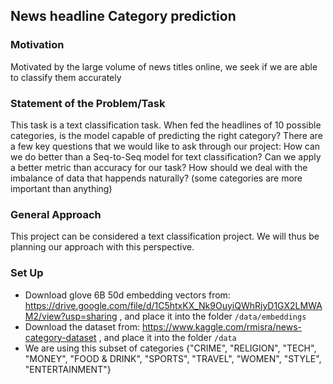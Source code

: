 ## News headline Category prediction

### Motivation
Motivated by the large volume of news titles online, we seek if we are able to classify them accurately

### Statement of the Problem/Task
This task is a text classification task. When fed the headlines of 10 possible categories, is the model capable of predicting the right category?
There are a few key questions that we would like to ask through our project:
How can we do better than a Seq-to-Seq model for text classification?
Can we apply a better metric than accuracy for our task?
How should we deal with the imbalance of data that happends naturally? (some categories are more important than anything)

### General Approach
This project can be considered a text classification project. We will thus be planning our approach with this perspective.

### Set Up
+ Download glove 6B 50d embedding vectors from: https://drive.google.com/file/d/1C5htxKX_Nk9OuyiQWhRjyD1GX2LMWAM2/view?usp=sharing , and place it into the folder `/data/embeddings`
+ Download the dataset from: https://www.kaggle.com/rmisra/news-category-dataset , and place it into the folder `/data`
+ We are using this subset of categories {"CRIME", "RELIGION", "TECH", "MONEY", "FOOD & DRINK", "SPORTS", "TRAVEL", "WOMEN", "STYLE", "ENTERTAINMENT"}
